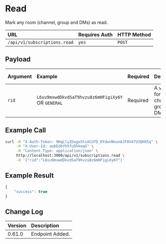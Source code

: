# Read

Mark any room \(channel, group and DMs\) as read.

| URL | Requires Auth | HTTP Method |
| :--- | :--- | :--- |
| `/api/v1/subscriptions.read` | `yes` | `POST` |

## Payload

| Argument | Example | Required | Description | Valid Format\(s\) |
| :--- | :--- | :--- | :--- | :--- |
| `rid` | `L6su9mxwdDkvdSaT9hvzu8z6mHFigiXy6Y` OR `GENERAL` | Required | A valid `rid` for a channel, group or DM | Alphanumeric mixed-case string |

## Example Call

```bash
curl -H "X-Auth-Token: 9HqLlyZOugoStsXCUfD_0YdwnNnunAJF8V47U3QHXSq" \
     -H "X-User-Id: aobEdbYhXfu5hkeqG" \
     -H "Content-Type: application/json" \
     http://localhost:3000/api/v1/subscriptions.read \
     -d '{"rid":"L6su9mxwdDkvdSaT9hvzu8z6mHFigiXy6Y"}'
```

## Example Result

```javascript
{
    "success": true
}
```

## Change Log

| Version | Description |
| :--- | :--- |
| 0.61.0 | Endpoint Added. |

